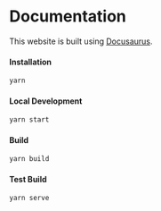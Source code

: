 # Documentation

This website is built using [Docusaurus](https://docusaurus.io/).

#### Installation

```bash
yarn
```

#### Local Development

```bash
yarn start
```

#### Build

```bash
yarn build
```

#### Test Build


```bash
yarn serve
```
